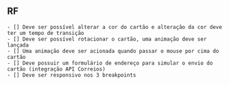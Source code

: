 ## RF
    - [] Deve ser possível alterar a cor do cartão e alteração da cor deve ter um tempo de transição
    - [] Deve ser possível rotacionar o cartão, uma animação deve ser lançada
    - [] Uma animação deve ser acionada quando passar o mouse por cima do cartão
    - [] Deve possuir um formulário de endereço para simular o envio do cartão (integração API Correios)
    - [] Deve ser responsivo nos 3 breakpoints